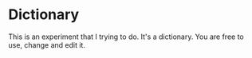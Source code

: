 # Dictionary
This is an experiment that I trying to do. It's a dictionary. You are free to use, change and edit it.
